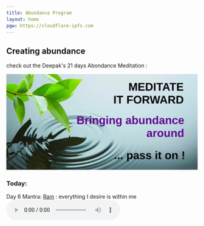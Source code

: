 ```yaml
---
title: Abundance Program
layout: home
pgw: https://cloudflare-ipfs.com
---
```

## Creating abundance

check out the Deepak's 21 days Abondance Meditation :

[![Abundance21](21-days-abundance-program/medit-forward.jpg)](21-days-abundance-program/)

### Today:

Day 6 Mantra: [Ram](https://duckduckgo.com/?q=%22Ram%22+Sanscrit+Mantra) : 
 everything I desire is within me <!-- tout ce que je desire est en moi -->
<audio title="Day 6" src="{{page.pgw}}/ipfs/{{site.data.ipfs.qm}}/21 Days of Abundance - Day 06-EkpqqrWpudc.mp3" type="audio/mp3" controls=1></audio>



